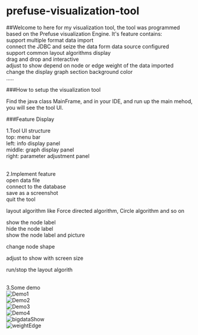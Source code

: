 # prefuse-visualization-tool

##Welcome to here for my visualization tool, the tool was programmed based on the Prefuse visualization Engine. It's feature contains:<br> 
support multiple format data import<br>
connect the JDBC and seize the data form data source configured<br>
support common layout algorithms display<br>
drag and drop and interactive<br>
adjust to show depend on node or edge weight of the data imported<br>
change the display graph section background color<br>
.....<br>



###How to setup the visualization tool

Find the java class MainFrame, and in your IDE, and run up the main mehod, you will see the tool UI.

###Feature Display

1.Tool UI structure<br>
top: menu bar<br>
left: info display panel<br>
middle: graph display panel<br>
right: parameter adjustment panel<br><br>

2.Implement feature<br>
open data file<br>
connect to the database<br>
save as a screenshot<br>
quit the tool<br>

layout algorithm like Force directed algorithm, Circle algorithm and so on<br>

show the node label<br>
hide the node label<br>
show the node label and picture<br>

change node shape<br>

adjust to show with screen size<br>

run/stop the layout algorith <br><br>

3.Some demo<br>
![Demo1](https://github.com/DMinerJackie/prefuse-visualization-tool/blob/master/resource/demo1.gif)<br>
![Demo2](https://github.com/DMinerJackie/prefuse-visualization-tool/blob/master/resource/demo2.gif)<br>
![Demo3](https://github.com/DMinerJackie/prefuse-visualization-tool/blob/master/resource/demo3.gif)<br>
![Demo4](https://github.com/DMinerJackie/prefuse-visualization-tool/blob/master/resource/demo4.gif)<br>
![bigdataShow](https://github.com/DMinerJackie/prefuse-visualization-tool/blob/master/resource/bigdataShow.png)<br>
![weightEdge](https://github.com/DMinerJackie/prefuse-visualization-tool/blob/master/resource/weightEdge.jpg)<br>


